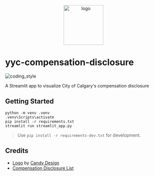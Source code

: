 <div align="center">
    <img src="https://cdn0.iconfinder.com/data/icons/business-startup-10/50/44-512.png" alt="logo" height="128">
</div>

# yyc-compensation-disclosure

![coding_style](https://img.shields.io/badge/code%20style-black-000000.svg)

A Streamlit app to visualize City of Calgary's compensation disclosure

## Getting Started

    python -m venv .venv
    .venv\Scripts\activate
    pip install -r requirements.txt
    streamlit run streamlit_app.py

> Use `pip install -r requirements-dev.txt` for development.

## Credits

- [Logo][1] by [Candy Design][2]
- [Compensation Disclosure List][3]

[1]: https://www.iconfinder.com/icons/5027838/dollar_management_money_icon
[2]: https://www.iconfinder.com/Candy_Design
[3]: https://data.calgary.ca/Government/Compensation-Disclosure-List/9bze-mzx6
